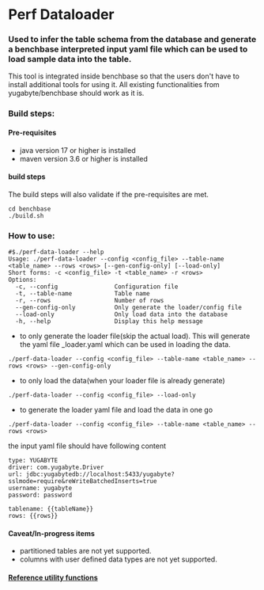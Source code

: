 # Perf Dataloader

### Used to infer the table schema from the database and generate a benchbase interpreted input yaml file which can be used to load sample data into the table.
This tool is integrated inside benchbase so that the users don't have to install additional tools for using it. All existing functionalities from yugabyte/benchbase should work as it is.

### Build steps:
#### Pre-requisites
- java version 17 or higher is installed
- maven version 3.6 or higher is installed

#### build steps
The build steps will also validate if the pre-requisites are met.
```
cd benchbase
./build.sh
```

### How to use:
```
#$./perf-data-loader --help
Usage: ./perf-data-loader --config <config_file> --table-name <table_name> --rows <rows> [--gen-config-only] [--load-only]
Short forms: -c <config_file> -t <table_name> -r <rows>
Options:
  -c, --config                Configuration file
  -t, --table-name            Table name
  -r, --rows                  Number of rows
  --gen-config-only           Only generate the loader/config file
  --load-only                 Only load data into the database
  -h, --help                  Display this help message
```
- to only generate the loader file(skip the actual load). This will generate the yaml file <table-name>_loader.yaml which can be used in loading the data.
```
./perf-data-loader --config <config_file> --table-name <table_name> --rows <rows> --gen-config-only
```

- to only load the data(when your loader file is already generate)
```
./perf-data-loader --config <config_file> --load-only
```

- to generate the loader yaml file and load the data in one go
```
./perf-data-loader --config <config_file> --table-name <table_name> --rows <rows>
```

the input yaml file should have following content
```
type: YUGABYTE
driver: com.yugabyte.Driver
url: jdbc:yugabytedb://localhost:5433/yugabyte?sslmode=require&reWriteBatchedInserts=true
username: yugabyte
password: password

tablename: {{tableName}}
rows: {{rows}}

```

#### Caveat/In-progress items
- partitioned tables are not yet supported.
- columns with user defined data types are not yet supported.

#### [Reference utility functions](https://github.com/yugabyte/benchbase/blob/main/src/main/java/com/oltpbenchmark/benchmarks/featurebench/Readme.md#utility-functions-)
